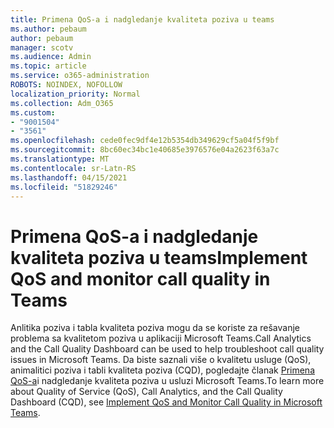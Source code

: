 ```yaml
---
title: Primena QoS-a i nadgledanje kvaliteta poziva u teams
ms.author: pebaum
author: pebaum
manager: scotv
ms.audience: Admin
ms.topic: article
ms.service: o365-administration
ROBOTS: NOINDEX, NOFOLLOW
localization_priority: Normal
ms.collection: Adm_O365
ms.custom:
- "9001504"
- "3561"
ms.openlocfilehash: cede0fec9df4e12b5354db349629cf5a04f5f9bf
ms.sourcegitcommit: 8bc60ec34bc1e40685e3976576e04a2623f63a7c
ms.translationtype: MT
ms.contentlocale: sr-Latn-RS
ms.lasthandoff: 04/15/2021
ms.locfileid: "51829246"
---
```

# <a name="implement-qos-and-monitor-call-quality-in-teams"></a><span data-ttu-id="534e4-102">Primena QoS-a i nadgledanje kvaliteta poziva u teams</span><span class="sxs-lookup"><span data-stu-id="534e4-102">Implement QoS and monitor call quality in Teams</span></span>

<span data-ttu-id="534e4-103">Anlitika poziva i tabla kvaliteta poziva mogu da se koriste za rešavanje problema sa kvalitetom poziva u aplikaciji Microsoft Teams.</span><span class="sxs-lookup"><span data-stu-id="534e4-103">Call Analytics and the Call Quality Dashboard can be used to help troubleshoot call quality issues in Microsoft Teams.</span></span> <span data-ttu-id="534e4-104">Da biste saznali više o kvalitetu usluge (QoS), animalitici poziva i tabli kvaliteta poziva (CQD), pogledajte članak [Primena QoS-a](https://docs.microsoft.com/microsoftteams/monitor-call-quality-qos)i nadgledanje kvaliteta poziva u usluzi Microsoft Teams.</span><span class="sxs-lookup"><span data-stu-id="534e4-104">To learn more about Quality of Service (QoS), Call Analytics, and the Call Quality Dashboard (CQD), see [Implement QoS and Monitor Call Quality in Microsoft Teams](https://docs.microsoft.com/microsoftteams/monitor-call-quality-qos).</span></span> 
